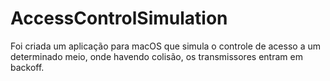 # AccessControlSimulation

Foi criada um aplicação para macOS que simula o controle de acesso a um determinado meio, onde havendo colisão, os transmissores entram em backoff.
